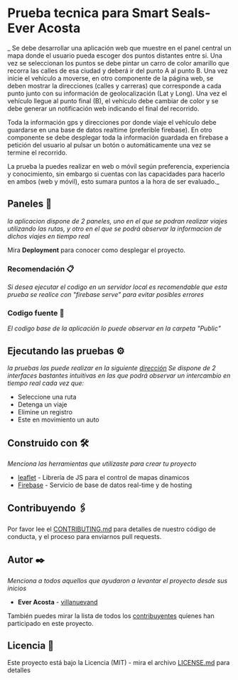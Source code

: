 # Prueba tecnica para Smart Seals- Ever Acosta

_
Se debe desarrollar una aplicación web que muestre en el panel central un mapa donde el usuario pueda escoger dos puntos distantes entre si.  Una vez se seleccionan los puntos se debe pintar un carro de color amarillo que recorra las calles de esa ciudad y deberá ir del punto A al punto B.  Una vez inicie el vehículo a moverse, en otro componente de la página web, se deben mostrar la direcciones (calles y carreras) que corresponde a cada punto junto con su información de geolocalización (Lat y Long). Una vez el vehículo llegue al punto final (B), el vehículo debe cambiar de color y se debe generar un notificación web indicando el final del recorrido.

Toda la información gps y direcciones por donde viaje el vehículo debe guardarse en una base de datos realtime (preferible firebase).  En otro componente se debe desplegar toda la información guardada en firebase a petición del usuario al pulsar un botón o automáticamente una vez se termine el recorrido.

La prueba la puedes realizar en web o móvil según preferencia, experiencia y conocimiento, sin embargo si cuentas con las capacidades para hacerlo en ambos (web y móvil), esto sumara puntos a la hora de ser evaluado._

## Paneles 🚀

_la aplicacion dispone de 2 paneles, uno en el que se podran realizar viajes utilizando las rutas, y otro en el que se podrá observar la informacion de dichos viajes en tiempo real_

Mira **Deployment** para conocer como desplegar el proyecto.


### Recomendación 📋

_Si desea ejecutar el codigo en un servidor local es recomendable que esta prueba se realice con "firebase serve" para evitar posibles errores_

### Codigo fuente 🔧

_El codigo base de la aplicación lo puede observar en la carpeta "Public"_


## Ejecutando las pruebas ⚙️

_la pruebas las puede realizar en la siguiente [dirección](https://pruebaever-37590.firebaseapp.com/)_
_Se dispone de 2 interfaces bastantes intuitivas en las que podrá observar un intercambio en tiempo real cada vez que:_
* Seleccione una ruta
* Detenga un viaje
* Elimine un registro
* Este en movimiento un auto

## Construido con 🛠️

_Menciona las herramientas que utilizaste para crear tu proyecto_

* [leaflet](https://leafletjs.com/) - Librería de JS para el control de mapas dinamicos
* [Firebase](https://firebase.google.com/?hl=es-419) - Servicio de base de datos real-time y de hosting

## Contribuyendo 🖇️

Por favor lee el [CONTRIBUTING.md](https://gist.github.com/villanuevand/xxxxxx) para detalles de nuestro código de conducta, y el proceso para enviarnos pull requests.

## Autor ✒️

_Menciona a todos aquellos que ayudaron a levantar el proyecto desde sus inicios_

* **Ever Acosta** - [villanuevand](https://github.com/EverAcosta)

También puedes mirar la lista de todos los [contribuyentes](https://github.com/EverAcosta/PruebaTecnicaMapa/contributors) quíenes han participado en este proyecto. 

## Licencia 📄

Este proyecto está bajo la Licencia (MIT) - mira el archivo [LICENSE.md](LICENSE.md) para detalles
